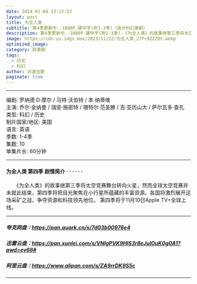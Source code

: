 ```yaml
---
date: 2024-01-04 13:13:53
layout: post
title: 为全人类
subtitle: 第4季更新中..1080P.硬中字(附1-3季)（高分科幻美剧）
description: 第4季更新中..1080P.硬中字(附1-3季).《为全人类》的故事继第三季将太空竞赛舞台转向火星，然而全球太空竞赛并未就此结束，第四季将把目光聚焦在小行星所蕴藏的丰富资源。各国将激烈展开这场采矿之战，争夺资源和科技领先地位。 第四季将于11月10日Apple TV+全球上线...
image: https://cdn-us.imgs.moe/2023/11/22/为全人类_27Fc9ZZZQY.webp
optimized_image: 
category: 欧美剧
tags:
  - 历史
  - 科幻
author: 对酒当歌
paginate: true
---
```


---

编剧: 罗纳德·D·摩尔 / 马特·沃伯特 / 本·纳蒂维  
主演: 乔尔·金纳曼 / 瑞安·施密特 / 珊特尔·范圣滕 / 吉·亚历山大 / 萨尔瓦多·查孔  
类型: 科幻 / 历史  
制片国家/地区: 美国  
语言: 英语  
季数: 1-4季  
集数: 10  
单集片长: 60分钟  

---

#### 为全人类 第四季 剧情简介 · · · · · ·

　　《为全人类》的故事继第三季将太空竞赛舞台转向火星，然而全球太空竞赛并未就此结束，第四季将把目光聚焦在小行星所蕴藏的丰富资源。各国将激烈展开这场采矿之战，争夺资源和科技领先地位。 第四季将于11月10日Apple TV+全球上线。

---

##### 夸克网盘：<https://pan.quark.cn/s/7d03b00976e4>

##### 迅雷云盘：<https://pan.xunlei.com/s/VNlgPVK9HlS3r8eJulOuK0g0A1?pwd=ev66#>

##### 阿里云盘：<https://www.alipan.com/s/ZA9rrDK9S5c>

---
